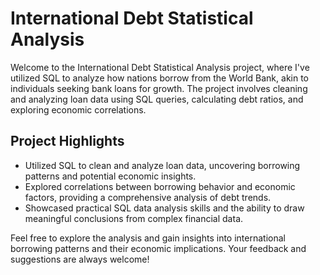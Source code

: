 # International Debt Statistical Analysis

Welcome to the International Debt Statistical Analysis project, where I've utilized SQL to analyze how nations borrow from the World Bank, akin to individuals seeking bank loans for growth. The project involves cleaning and analyzing loan data using SQL queries, calculating debt ratios, and exploring economic correlations.

## Project Highlights
- Utilized SQL to clean and analyze loan data, uncovering borrowing patterns and potential economic insights.
- Explored correlations between borrowing behavior and economic factors, providing a comprehensive analysis of debt trends.
- Showcased practical SQL data analysis skills and the ability to draw meaningful conclusions from complex financial data.

Feel free to explore the analysis and gain insights into international borrowing patterns and their economic implications. Your feedback and suggestions are always welcome!

